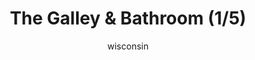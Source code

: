 ---
media: "images/rounds/soviet/bathroom_1.png"
media_type: image
type: art
title: The Galley & Bathroom (1/5)
author: [wisconsin]
desc: Marine Kwon Myong-hwa discovers the Kharkovchanka's onboard galley and bathroom.
---